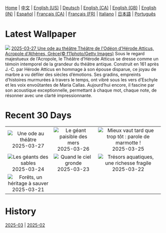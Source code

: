 [Home](../README.md) | [中文](zh-CN.md) | [English (US)](en-US.md) | [Deutsch](de-DE.md) | [English (CA)](en-CA.md) | [English (GB)](en-GB.md) | [English (IN)](en-IN.md) | [Español](es-ES.md) | [Français (CA)](fr-CA.md) | [Français (FR)](fr-FR.md) | [Italiano](it-IT.md) | [日本語](ja-JP.md) | [Português](pt-BR.md)

# Latest Wallpaper
![](https://www.bing.com/th?id=OHR.OdeonAthens_FR-FR0023742153_UHD.jpg)
[2025-03-27 Une ode au théâtre Théâtre de l'Odéon d'Hérode Atticus, Acropole d'Athènes, Grèce(© f11photo/Getty Images)](https://www.bing.com/th?id=OHR.OdeonAthens_FR-FR0023742153_UHD.jpg)
Sous le regard majestueux de l’Acropole, le Théâtre d’Hérode Atticus se dresse comme un témoin intemporel de la grandeur du théâtre antique. Construit en 161 après J.-C. par Hérode Atticus en hommage à son épouse disparue, ce joyau de marbre a vu défiler des siècles d’émotions. Ses gradins, empreints d’histoires murmurées à travers le temps, ont vibré sous les vers d’Eschyle et les voix envoûtantes de Maria Callas. Aujourd’hui encore, il fascine par son acoustique exceptionnelle, permettant à chaque mot, chaque note, de résonner avec une clarté impressionnante.

# Recent 30 Days
|  |  |  |
|:---:|:---:|:---:|
| ![](https://www.bing.com/th?id=OHR.OdeonAthens_FR-FR0023742153_400x240.jpg "Une ode au théâtre") 2025-03-27 | ![](https://www.bing.com/th?id=OHR.CrystalManatee_FR-FR9678954985_400x240.jpg "Le géant paisible des mers") 2025-03-26 | ![](https://www.bing.com/th?id=OHR.ProcrastinationD_FR-FR5977849258_400x240.jpg "Mieux vaut tard que trop tôt : parole de marmotte !") 2025-03-25 |
| ![](https://www.bing.com/th?id=OHR.ElephantGrass_FR-FR5375120032_400x240.jpg "Les géants des sables") 2025-03-24 | ![](https://www.bing.com/th?id=OHR.NebraskaStorm_FR-FR4537048706_400x240.jpg "Quand le ciel gronde") 2025-03-23 | ![](https://www.bing.com/th?id=OHR.CenoteLilies_FR-FR2811028281_400x240.jpg "Trésors aquatiques, une richesse fragile") 2025-03-22 |
| ![](https://www.bing.com/th?id=OHR.DanumValley_FR-FR1144734329_400x240.jpg "Forêts, un héritage à sauver") 2025-03-21 |  |  |

# History
[2025-03](../archives/wallpaper/fr-FR/w_2025_03.md) | [2025-02](../archives/wallpaper/fr-FR/w_2025_02.md)
